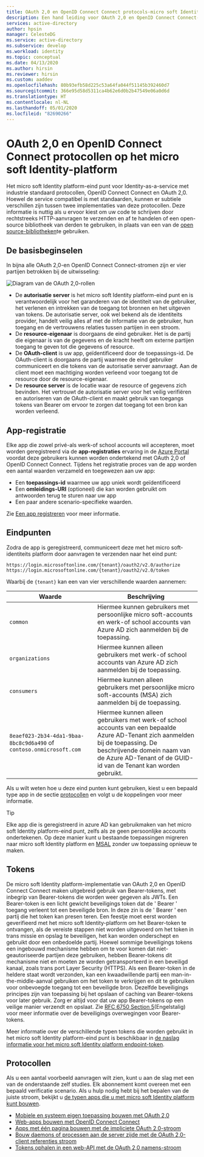 ```yaml
---
title: OAuth 2,0 en OpenID Connect Connect protocols-micro soft Identity platform | Azure
description: Een hand leiding voor OAuth 2,0 en OpenID Connect Connect-protocollen die worden ondersteund door het micro soft Identity platform-eind punt.
services: active-directory
author: hpsin
manager: CelesteDG
ms.service: active-directory
ms.subservice: develop
ms.workload: identity
ms.topic: conceptual
ms.date: 04/13/2020
ms.author: hirsin
ms.reviewer: hirsin
ms.custom: aaddev
ms.openlocfilehash: 80b93efb58d225c53a64fa044f51145b392460d7
ms.sourcegitcommit: 366e95d58d5311ca4b62e6d0b2b47549e06a0d6d
ms.translationtype: HT
ms.contentlocale: nl-NL
ms.lasthandoff: 05/01/2020
ms.locfileid: "82690266"
---
```

# <a name="oauth-20-and-openid-connect-protocols-on-the-microsoft-identity-platform"></a>OAuth 2,0 en OpenID Connect Connect protocollen op het micro soft Identity-platform

Het micro soft Identity platform-eind punt voor Identity-as-a-service met industrie standaard protocollen, OpenID Connect Connect en OAuth 2,0. Hoewel de service compatibel is met standaarden, kunnen er subtiele verschillen zijn tussen twee implementaties van deze protocollen. Deze informatie is nuttig als u ervoor kiest om uw code te schrijven door rechtstreeks HTTP-aanvragen te verzenden en af te handelen of een open-source bibliotheek van derden te gebruiken, in plaats van een van de [open source-bibliotheken](reference-v2-libraries.md)te gebruiken.

## <a name="the-basics"></a>De basisbeginselen

In bijna alle OAuth 2,0-en OpenID Connect Connect-stromen zijn er vier partijen betrokken bij de uitwisseling:

![Diagram van de OAuth 2,0-rollen](./media/active-directory-v2-flows/protocols-roles.svg)

* De **autorisatie server** is het micro soft Identity platform-eind punt en is verantwoordelijk voor het garanderen van de identiteit van de gebruiker, het verlenen en intrekken van de toegang tot bronnen en het uitgeven van tokens. De autorisatie server, ook wel bekend als de identiteits provider, handelt veilig alles af met de informatie van de gebruiker, hun toegang en de vertrouwens relaties tussen partijen in een stroom.
* De **resource-eigenaar** is doorgaans de eind gebruiker. Het is de partij die eigenaar is van de gegevens en de kracht heeft om externe partijen toegang te geven tot die gegevens of resource.
* De **OAuth-client** is uw app, geïdentificeerd door de toepassings-id. De OAuth-client is doorgaans de partij waarmee de eind gebruiker communiceert en die tokens van de autorisatie server aanvraagt. Aan de client moet een machtiging worden verleend voor toegang tot de resource door de resource-eigenaar.
* De **resource server** is de locatie waar de resource of gegevens zich bevinden. Het vertrouwt de autorisatie server voor het veilig verifiëren en autoriseren van de OAuth-client en maakt gebruik van toegangs tokens van Bearer om ervoor te zorgen dat toegang tot een bron kan worden verleend.

## <a name="app-registration"></a>App-registratie

Elke app die zowel privé-als werk-of school accounts wil accepteren, moet worden geregistreerd via de **app-registraties** ervaring in de [Azure Portal](https://aka.ms/appregistrations) voordat deze gebruikers kunnen worden ondertekend met OAuth 2,0 of OpenID Connect Connect. Tijdens het registratie proces van de app worden een aantal waarden verzameld en toegewezen aan uw app:

* Een **toepassings-id** waarmee uw app uniek wordt geïdentificeerd
* Een **omleidings-URI** (optioneel) die kan worden gebruikt om antwoorden terug te sturen naar uw app
* Een paar andere scenario-specifieke waarden.

Zie [Een app registreren](quickstart-register-app.md) voor meer informatie.

## <a name="endpoints"></a>Eindpunten

Zodra de app is geregistreerd, communiceert deze met het micro soft-identiteits platform door aanvragen te verzenden naar het eind punt:

```
https://login.microsoftonline.com/{tenant}/oauth2/v2.0/authorize
https://login.microsoftonline.com/{tenant}/oauth2/v2.0/token
```

Waarbij de `{tenant}` kan een van vier verschillende waarden aannemen:

| Waarde | Beschrijving |
| --- | --- |
| `common` | Hiermee kunnen gebruikers met persoonlijke micro soft-accounts en werk-of school accounts van Azure AD zich aanmelden bij de toepassing. |
| `organizations` | Hiermee kunnen alleen gebruikers met werk-of school accounts van Azure AD zich aanmelden bij de toepassing. |
| `consumers` | Hiermee kunnen alleen gebruikers met persoonlijke micro soft-accounts (MSA) zich aanmelden bij de toepassing. |
| `8eaef023-2b34-4da1-9baa-8bc8c9d6a490` of `contoso.onmicrosoft.com` | Hiermee kunnen alleen gebruikers met werk-of school accounts van een bepaalde Azure AD-Tenant zich aanmelden bij de toepassing. De beschrijvende domein naam van de Azure AD-Tenant of de GUID-id van de Tenant kan worden gebruikt. |

Als u wilt weten hoe u deze eind punten kunt gebruiken, kiest u een bepaald type app in de sectie [protocollen](#protocols) en volgt u de koppelingen voor meer informatie.

> [!TIP]
> Elke app die is geregistreerd in azure AD kan gebruikmaken van het micro soft Identity platform-eind punt, zelfs als ze geen persoonlijke accounts ondertekenen.  Op deze manier kunt u bestaande toepassingen migreren naar micro soft Identity platform en [MSAL](reference-v2-libraries.md) zonder uw toepassing opnieuw te maken.

## <a name="tokens"></a>Tokens

De micro soft Identity platform-implementatie van OAuth 2,0 en OpenID Connect Connect maken uitgebreid gebruik van Bearer-tokens, met inbegrip van Bearer-tokens die worden weer gegeven als JWTs. Een Bearer-token is een licht gewicht beveiligings token dat de ' Bearer ' toegang verleent tot een beveiligde bron. In deze zin is de ' Bearer ' een partij die het token kan presen teren. Een feestje moet eerst worden geverifieerd met het micro soft Identity-platform om het Bearer-token te ontvangen, als de vereiste stappen niet worden uitgevoerd om het token in trans missie en opslag te beveiligen, het kan worden onderschept en gebruikt door een onbedoelde partij. Hoewel sommige beveiligings tokens een ingebouwd mechanisme hebben om te voor komen dat niet-geautoriseerde partijen deze gebruiken, hebben Bearer-tokens dit mechanisme niet en moeten ze worden getransporteerd in een beveiligd kanaal, zoals trans port Layer Security (HTTPS). Als een Bearer-token in de heldere staat wordt verzonden, kan een kwaadwillende partij een man-in-the-middle-aanval gebruiken om het token te verkrijgen en dit te gebruiken voor onbevoegde toegang tot een beveiligde bron. Dezelfde beveiligings principes zijn van toepassing bij het opslaan of caching van Bearer-tokens voor later gebruik. Zorg er altijd voor dat uw app Bearer-tokens op een veilige manier verzendt en opslaat. Zie [RFC 6750 Section 5](https://tools.ietf.org/html/rfc6750)(Engelstalig) voor meer informatie over de beveiligings overwegingen voor Bearer-tokens.

Meer informatie over de verschillende typen tokens die worden gebruikt in het micro soft Identity platform-eind punt is beschikbaar in [de naslag informatie voor het micro soft Identity platform endpoint-token](v2-id-and-access-tokens.md).

## <a name="protocols"></a>Protocollen

Als u een aantal voorbeeld aanvragen wilt zien, kunt u aan de slag met een van de onderstaande zelf studies. Elk abonnement komt overeen met een bepaald verificatie scenario. Als u hulp nodig hebt bij het bepalen van de juiste stroom, bekijkt u [de typen apps die u met micro soft Identity platform kunt bouwen](v2-app-types.md).

* [Mobiele en systeem eigen toepassing bouwen met OAuth 2,0](v2-oauth2-auth-code-flow.md)
* [Web-apps bouwen met OpenID Connect Connect](v2-protocols-oidc.md)
* [Apps met één pagina bouwen met de impliciete OAuth 2,0-stroom](v2-oauth2-implicit-grant-flow.md)
* [Bouw daemons of processen aan de server zijde met de OAuth 2,0-client referenties stroom](v2-oauth2-client-creds-grant-flow.md)
* [Tokens ophalen in een web-API met de OAuth 2,0 namens-stroom](v2-oauth2-on-behalf-of-flow.md)
